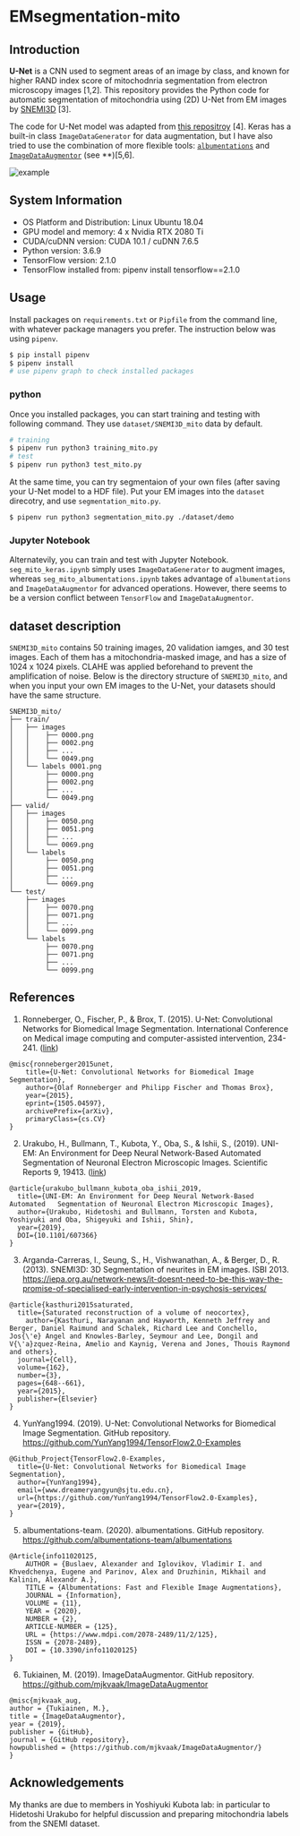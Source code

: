 # EMsegmentation-mito
## Introduction

**U-Net** is a CNN used to segment areas of an image by class, and known for higher RAND index score of mitochodnria segmentation from electron microscopy images [1,2]. This repository provides the Python code for automatic segmentation of mitochondria using (2D) U-Net from EM images by [SNEMI3D](http://brainiac2.mit.edu/SNEMI3D/) [3].

The code for U-Net model was adapted from [this repositroy](https://github.com/YunYang1994/TensorFlow2.0-Examples) [4]. Keras has a built-in class `ImageDataGenerator` for data augmentation, but I have also tried to use the combination of more flexible tools: [`albumentations`](https://github.com/albumentations-team/albumentations) and [`ImageDataAugmentor`](https://github.com/mjkvaak/ImageDataAugmentor) (see **)[5,6]. 

<img src="https://github.com/sumiya-kuroda/EMsegmentation-mito/blob/master/misc/fig.png" alt="example" title="example">

## System Information

* OS Platform and Distribution: Linux Ubuntu 18.04
* GPU model and memory: 4 x Nvidia RTX 2080 Ti
* CUDA/cuDNN version: CUDA 10.1 / cuDNN 7.6.5
* Python version: 3.6.9
* TensorFlow version: 2.1.0
* TensorFlow installed from: pipenv install tensorflow==2.1.0

## Usage

Install packages on `requirements.txt` or `Pipfile` from the command line, with whatever package managers you prefer. The instruction below was using `pipenv`.

```sh
$ pip install pipenv
$ pipenv install
# use pipenv graph to check installed packages
```

### python
Once you installed packages, you can start training and testing with following command. They use `dataset/SNEMI3D_mito` data by default.

```sh
# training
$ pipenv run python3 training_mito.py
# test
$ pipenv run python3 test_mito.py
```

At the same time, you can try segmentaion of your own files (after saving your U-Net model to a HDF file). Put your EM images into the `dataset` direcotry, and use `segmentation_mito.py`.

```sh
$ pipenv run python3 segmentation_mito.py ./dataset/demo
```

### Jupyter Notebook
Alternatevily, you can train and test with Jupyter Notebook. `seg_mito_keras.ipynb` simply uses `ImageDataGenerator` to augment images, whereas `seg_mito_albumentations.ipynb` takes advantage of `albumentations` and `ImageDataAugmentor` for advanced operations. However, there seems to be a version conflict between `TensorFlow` and `ImageDataAugmentor`. 

## dataset description

`SNEMI3D_mito` contains 50 training images, 20 validation iamges, and 30 test images. Each of them has a mitochondria-masked image, and has a size of 1024 x 1024 pixels. CLAHE was applied beforehand to prevent the amplification of noise. Below is the directory structure of `SNEMI3D_mito`, and when you input your own EM images to the U-Net, your datasets should have the same structure.

```
SNEMI3D_mito/
├── train/
│   ├── images 
│   │    ├── 0000.png
│   │    ├── 0002.png
│   │    ├── ...
│   │    └── 0049.png
│   └── labels 0001.png
│        ├── 0000.png
│        ├── 0002.png
│        ├── ...
│        └── 0049.png
├── valid/
│   ├── images 
│   │    ├── 0050.png
│   │    ├── 0051.png
│   │    ├── ...
│   │    └── 0069.png
│   └── labels 
│        ├── 0050.png
│        ├── 0051.png
│        ├── ...
│        └── 0069.png
└── test/
    ├── images 
    │    ├── 0070.png
    │    ├── 0071.png
    │    ├── ...
    │    └── 0099.png
    └── labels 
         ├── 0070.png
         ├── 0071.png
         ├── ...
         └── 0099.png
```

## References
1. Ronneberger, O., Fischer, P., & Brox, T. (2015). U-Net: Convolutional Networks for Biomedical Image Segmentation. International Conference on Medical image computing and computer-assisted intervention, 234-241. ([link](https://arxiv.org/abs/1505.04597))

```
@misc{ronneberger2015unet,
    title={U-Net: Convolutional Networks for Biomedical Image Segmentation},
    author={Olaf Ronneberger and Philipp Fischer and Thomas Brox},
    year={2015},
    eprint={1505.04597},
    archivePrefix={arXiv},
    primaryClass={cs.CV}
}
```

2. Urakubo, H., Bullmann, T., Kubota, Y., Oba, S., & Ishii, S., (2019). UNI-EM: An Environment for Deep Neural Network-Based Automated Segmentation of Neuronal Electron Microscopic Images. Scientific Reports 9, 19413. ([link](https://www.nature.com/articles/s41598-019-55431-0))

```
@article{urakubo_bullmann_kubota_oba_ishii_2019,
  title={UNI-EM: An Environment for Deep Neural Network-Based Automated   Segmentation of Neuronal Electron Microscopic Images},
  author={Urakubo, Hidetoshi and Bullmann, Torsten and Kubota, Yoshiyuki and Oba, Shigeyuki and Ishii, Shin},
  year={2019},
  DOI={10.1101/607366}
}
```

3. Arganda-Carreras, I., Seung, S., H., Vishwanathan, A., & Berger, D., R. (2013). SNEMI3D: 3D Segmentation of neurites in EM images. ISBI 2013. https://iepa.org.au/network-news/it-doesnt-need-to-be-this-way-the-promise-of-specialised-early-intervention-in-psychosis-services/

```
@article{kasthuri2015saturated,
  title={Saturated reconstruction of a volume of neocortex},
    author={Kasthuri, Narayanan and Hayworth, Kenneth Jeffrey and Berger, Daniel Raimund and Schalek, Richard Lee and Conchello, Jos{\'e} Angel and Knowles-Barley, Seymour and Lee, Dongil and V{\'a}zquez-Reina, Amelio and Kaynig, Verena and Jones, Thouis Raymond and others},
  journal={Cell},
  volume={162},
  number={3},
  pages={648--661},
  year={2015},
  publisher={Elsevier}
}
```

4. YunYang1994. (2019). U-Net: Convolutional Networks for Biomedical Image Segmentation. GitHub repository. https://github.com/YunYang1994/TensorFlow2.0-Examples
```
@Github_Project{TensorFlow2.0-Examples,
  title={U-Net: Convolutional Networks for Biomedical Image Segmentation},
  author={YunYang1994},
  email={www.dreameryangyun@sjtu.edu.cn},
  url={https://github.com/YunYang1994/TensorFlow2.0-Examples},
  year={2019},
}
```

5. albumentations-team. (2020). albumentations. GitHub repository. https://github.com/albumentations-team/albumentations
```
@Article{info11020125,
    AUTHOR = {Buslaev, Alexander and Iglovikov, Vladimir I. and Khvedchenya, Eugene and Parinov, Alex and Druzhinin, Mikhail and Kalinin, Alexandr A.},
    TITLE = {Albumentations: Fast and Flexible Image Augmentations},
    JOURNAL = {Information},
    VOLUME = {11},
    YEAR = {2020},
    NUMBER = {2},
    ARTICLE-NUMBER = {125},
    URL = {https://www.mdpi.com/2078-2489/11/2/125},
    ISSN = {2078-2489},
    DOI = {10.3390/info11020125}
}
```

6. Tukiainen, M. (2019). ImageDataAugmentor. GitHub repository. https://github.com/mjkvaak/ImageDataAugmentor

```
@misc{mjkvaak_aug,
author = {Tukiainen, M.},
title = {ImageDataAugmentor},
year = {2019},
publisher = {GitHub},
journal = {GitHub repository},
howpublished = {https://github.com/mjkvaak/ImageDataAugmentor/}
}
```
## Acknowledgements

My thanks are due to members in Yoshiyuki Kubota lab: in particular to Hidetoshi Urakubo for helpful discussion and preparing mitochondria labels from the SNEMI dataset. 

